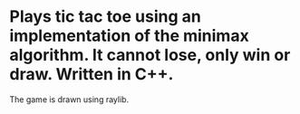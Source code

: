 # Plays tic tac toe using an implementation of the minimax algorithm. It cannot lose, only win or draw. Written in C++.

The game is drawn using raylib.

